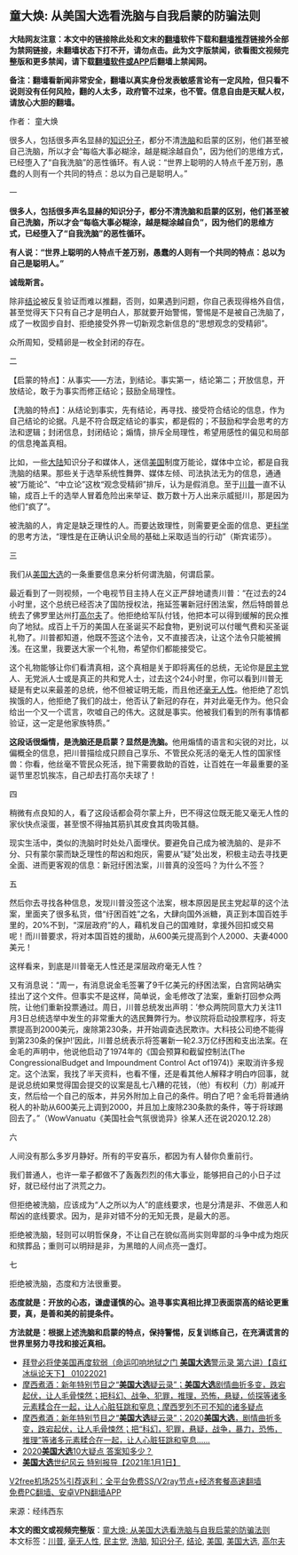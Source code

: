  <h2>童大焕: 从美国大选看洗脑与自我启蒙的防骗法则</h2> <p class="notice"><b>大陆网友注意：本文中的链接除此处和文末的<a href="https://github.com/bannedbook/fanqiang" >翻墙</a>软件下载和<a href="https://github.com/killgcd/justmysocks/blob/master/README.md">翻墙推荐</a>链接外全部为禁网链接，未翻墙状态下打不开，请勿点击。此为文字版禁闻，欲看图文视频完整版和更多禁闻，请下载<a href="https://github.com/bannedbook/fanqiang">翻墙软件或APP</a>后翻墙上禁闻网。</p><p>备注：翻墙看新闻非常安全，翻墙以真实身份发表敏感言论有一定风险，但只看不说则没有任何风险，翻的人太多，政府管不过来，也不管。信息自由是天赋人权，请放心大胆的翻墙。</b></p>  <div class="entry"> <p>作者： 童大焕</p> <p id="summary">很多人，包括很多声名显赫的<a href="https://www.bannedbook.org/bnews/tag/%e7%9f%a5%e8%af%86%e5%88%86%e5%ad%90/" class="st_tag internal_tag" rel="tag" title="标签 知识分子 下的日志">知识分子</a>，都分不清<a href="https://www.bannedbook.org/bnews/tag/%e6%b4%97%e8%84%91/" class="st_tag internal_tag" rel="tag" title="标签 洗脑 下的日志">洗脑</a>和启蒙的区别，他们甚至被自己洗脑，所以才会“每临大事必糊涂，越是糊涂越自负”，因为他们的思维方式，已经堕入了“自我洗脑”的恶性循环。有人说：“世界上聪明的人特点千差万别，愚蠢的人则有一个共同的特点：总以为自己是聪明人。”</p> <p>一</p> <p><strong>很多人，包括很多声名显赫的知识分子，都分不清洗脑和启蒙的区别，他们甚至被自己洗脑，所以才会“每临大事必糊涂，越是糊涂越自负”，因为他们的思维方式，已经堕入了“自我洗脑”的恶性循环。</strong></p> <p><strong>有人说：“世界上聪明的人特点千差万别，愚蠢的人则有一个共同的特点：总以为自己是聪明人。”</strong></p> <p><strong>诚哉斯言。</strong></p> <p>除非<a href="https://www.bannedbook.org/bnews/tag/%E7%BB%93%E8%AE%BA/" class="st_tag internal_tag" rel="tag" title="标签 结论 下的日志">结论</a>被反复验证而难以推翻，否则，如果遇到问题，你自己表现得格外自信，甚至觉得天下只有自己才是明白人，那就要开始警惕，警惕是不是被自己洗脑了，成了一枚固步自封、拒绝接受外界一切新观念新信息的“思想观念的受精卵”。</p> <p>众所周知，受精卵是一枚全封闭的存在。</p>  <p>二</p> <p>【启蒙的特点】：从事实——方法，到结论。事实第一，结论第二；开放信息，开放结论，敢于为事实而修正结论；鼓励全局理性。</p> <p>【洗脑的特点】：从结论到事实，先有结论，再寻找、接受符合结论的信息，作为自己结论的论据。凡是不符合既定结论的事实，都是假的；不鼓励和学会思考的方法和逻辑；封闭信息，封闭结论；煽情，排斥全局理性，希望用感性的偏见和局部的信息掩盖真相。</p> <p>比如，一些<span class='wp_keywordlink_affiliate'><a href="https://www.bannedbook.org/" title="大陆" target="_blank">大陆</a></span>知识分子和媒体人，迷信<a href="https://www.bannedbook.org/bnews/tag/%e7%be%8e%e5%9b%bd/" class="st_tag internal_tag" rel="tag" title="标签 美国 下的日志">美国</a>制度万能论，媒体中立论，都是自我洗脑的结果。那些关于选举系统性舞弊、媒体左倾、司法执法无为的信息，通通被“万能论”、“中立论”这枚“观念受精卵”排斥，认为是假消息。至于<a href="https://www.bannedbook.org/bnews/tag/%e5%b7%9d%e6%99%ae/" class="st_tag internal_tag" rel="tag" title="标签 川普 下的日志">川普</a>一直不认输，成百上千的选举人冒着危险出来举证、数万数十万人出来示威挺川，那是因为他们“疯了”。</p> <p>被洗脑的人，肯定是缺乏理性的人。而要达致理性，则需要更全面的信息、更<span class='wp_keywordlink'><a href="https://www.bannedbook.org/forum11/topic309.html" title="禁片：“科学”的棍子" target="_blank">科学</a></span>的思考方法，“理性是在正确认识全局的基础上采取适当的行动”（斯宾诺莎）。</p> <p>三</p> <p>我们从<a href="https://www.bannedbook.org/bnews/tag/%e7%be%8e%e5%9b%bd%e5%a4%a7%e9%80%89/" class="st_tag internal_tag" rel="tag" title="标签 美国大选 下的日志">美国大选</a>的一条重要信息来分析何谓洗脑，何谓启蒙。</p> <p>最近看到了一则视频，一个电视节目主持人在义正严辞地谴责川普：“在过去的24小时里，这个总统已经否决了国防授权法，拖延签署新冠纡困法案，然后特朗普总统去了佛罗里达州打<a href="https://www.bannedbook.org/bnews/tag/%E9%AB%98%E5%B0%94%E5%A4%AB/" class="st_tag internal_tag" rel="tag" title="标签 高尔夫 下的日志">高尔夫</a>了。他拒绝给军队付钱，他把本可以得到缓解的民众推向了地狱。成百上千万的美国人在圣诞买不起食物，更别说可以付暖气费和买圣诞礼物了。川普都知道，他既不签这个法令，又不直接否决，让这个法令只能被搁浅。在这里，我要送大家一个礼物，希望你们都能接受它。</p>  <p>这个礼物能够让你们看清真相，这个真相是关于即将离任的总统，无论你是<a href="https://www.bannedbook.org/bnews/tag/%e6%b0%91%e4%b8%bb%e5%85%9a/" class="st_tag internal_tag" rel="tag" title="标签 民主党 下的日志">民主党</a>人、无党派人士或是真正的共和党人士，过去这个24小时里，你可以看到川普无疑是有史以来最差的总统，他不但被证明无能，而且他还<a href="https://www.bannedbook.org/bnews/tag/%E6%AF%AB%E6%97%A0%E4%BA%BA%E6%80%A7/" class="st_tag internal_tag" rel="tag" title="标签 毫无人性 下的日志">毫无人性</a>。他拒绝了忍饥挨饿的人，他拒绝了我们的战士，他否认了新冠的存在，并对此毫无作为。他只会给出一个又一个谎言，吹嘘自己的伟大。这就是事实。他被我们看到的所有事情都验证，这一定是他家族特质。”</p> <p><strong>这段话很煽情，是洗脑还是启蒙？显然是洗脑。</strong>他用煽情的语言和尖锐的对比，以偏概全的信息，把川普描绘成只顾自己享乐、不管民众死活的毫无人性的国家怪兽：你看，他丝毫不管民众死活，抛下需要救助的百姓，让百姓在一年最重要的圣诞节里忍饥挨冻，自己却去打高尔夫球了！</p> <p>四</p> <p>稍微有点良知的人，看了这段话都会荷尔蒙上升，巴不得这位既无能又毫无人性的家伙快点滚蛋，甚至恨不得抽其筋扒其皮食其肉吸其髓。</p> <p>现实生活中，类似的洗脑时时处处八面埋伏。要避免自己成为被洗脑的、是非不分、只有蒙尔蒙而缺乏理性的帮凶和炮灰，需要从“疑”处出发，积极主动去寻找更全面、进而更客观的信息：新冠纡困法案，川普真的没签吗？为什么不签？</p> <p>五</p> <p>然后你去寻找各种信息，发现川普没签这个法案，根本原因是民主党起草的这个法案，里面夹了很多私货，借“纡困百姓”之名，大肆向国外派糖，真正到本国百姓手里的，20%不到，“深层政府”的人，藉机发自己的国难财，拿援外回扣或交易呢！而川普要求，将对本国百姓的援助，从600美元提高到个人2000、夫妻4000美元！</p> <p>这样看来，到底是川普毫无人性还是深层政府毫无人性？</p>  <p>又有消息说：“周一，有消息说金毛签署了9千亿美元的纾困法案，白宫网站确实挂出了这个文件。但事实不是这样，简单说，金毛修改了法案，重新打回参众两院，让他们重新投票通过。周日，川普总统发出声明：’参众两院同意大力关注11月3日总统选举中发生的非常重大的选民舞弊行为。参议院将启动投票程序，将支票提高到2000美元，废除第230条，并开始调查选民欺诈。大科技公司绝不能得到第230条的保护!’因此，川普总统表示将签署新一轮2.3万亿纾困和支出法案。在金毛的声明中，他说他启动了1974年的《国会预算和截留控制法(The CongressionalBudget and Impoundment Control Act of1974)》来取消许多规定。这个法案，我找了半天资料，也看不懂，还是看其他人解释才明白咋回事，就是说总统如果觉得国会提交的议案是乱七八糟的花钱，（他）有权利（力）削减开支，然后给一个自己的版本，并另外附加上自己的条件。明白了吧？金毛将普通纳税人的补助从600美元上调到2000，并且加上废除230条款的条件，等于将球踢回去了。”（WowVanuatu《美国社会气氛很诡异》徐某人还在说2020.12.28）</p> <p>六</p> <p>人间没有那么多岁月静好。所有的平安喜乐，都因为有人替你负重前行。</p> <p>我们普通人，也许一辈子都做不了轰轰烈烈的伟大事业，能够把自己的小日子过好，就已经付出了洪荒之力。</p> <p>但拒绝被洗脑，应该成为“人之所以为人”的底线要求，也是分清是非、不做恶人和帮凶的底线要求。因为，是非对错不分的无知无畏，是最大的恶。</p> <p>拒绝被洗脑，轻则可以明哲保身，不让自己在貌似高尚实则卑鄙的斗争中成为炮灰和殡葬品；重则可以明辩是非，为黑暗的人间点亮一盏灯。</p> <p>七</p> <p>拒绝被洗脑，态度和方法很重要。</p>  <p><strong>态度就是：开放的心态，谦虚谨慎的心。追寻事实真相比捍卫表面崇高的结论更重要，真，是善和美的前提条件。</strong></p> <p><strong>方法就是：根据上述洗脑和启蒙的特点，保持警惕，反复训练自己，在充满谎言的世界里努力寻找和接近真相。</strong></p> <ul class='op-related-articles' title='相关阅读'> <li><a href='https://www.bannedbook.org/bnews/bannedvideo/20210102/1459458.html' target='_blank'>拜登必将使美国再度软弱（命运叩响地狱之门  <b>美国大选</b>警示录  第六讲）【袁红冰纵论天下】 01022021</a></li> <li><a href='https://www.bannedbook.org/bnews/bannedvideo/20210102/1459347.html' target='_blank'>摩西煮酒：新年特别节目之“<b>美国大选</b>疑云录”；<b>美国大选</b>剧情曲折多变，跌宕起伏，让人毛骨悚然；把科幻、战争、犯罪，推理，恐怖，悬疑，侦探等诸多元素糅合在一起，让人心脏狂跳和窒息；摩西罗列不可不知的诸多疑点</a></li> <li><a href='https://www.bannedbook.org/bnews/bannedvideo/20210102/1459346.html' target='_blank'>摩西煮酒：新年特别节目之“<b>美国大选</b>疑云录”；2020<b>美国大选</b>，剧情曲折多变，跌宕起伏，让人毛骨悚然；把“科幻，犯罪，悬疑，战争，暴力，恐怖，推理”等诸多元素糅合在一起，让人心脏狂跳和窒息……</a></li> <li><a href='https://www.bannedbook.org/bnews/ssgc/20210101/1459274.html' target='_blank'>2020<b>美国大选</b>10大疑点 答案知多少？</a></li> <li><a href='https://www.bannedbook.org/bnews/taiwannews/20210101/1459099.html' target='_blank'><b>美国大选</b>世纪风云 特别报导【2021年1月1日】</a></li> </ul> <p class="texttj"> <a href="https://github.com/bannedbook/fanqiang/wiki/V2ray%E6%9C%BA%E5%9C%BA" target="_blank">V2free机场25%引荐返利：全平台免费SS/V2ray节点+经济套餐高速翻墙</a><br/> <a href="https://github.com/bannedbook/fanqiang/wiki/%E7%A6%81%E9%97%BB%E7%BD%91%E5%AE%89%E5%8D%93%E7%BF%BB%E5%A2%99%E6%96%B0%E9%97%BBAPP" target="_blank">免费PC翻墙、安卓VPN翻墙APP</a></p><p> 来源：经纬西东 </p><a name='sharetosocial'></a>       <div><b>本文的图文或视频完整版</b>：<a href='https://www.bannedbook.org/bnews/comments/20210102/1459546.html'>童大焕: 从美国大选看洗脑与自我启蒙的防骗法则</a></div>  </div><!--END ENTRY--> <div class="postfooter"> <div>本文标签：<a href="https://www.bannedbook.org/bnews/tag/%e5%b7%9d%e6%99%ae/" rel="tag">川普</a>, <a href="https://www.bannedbook.org/bnews/tag/%E6%AF%AB%E6%97%A0%E4%BA%BA%E6%80%A7/" rel="tag">毫无人性</a>, <a href="https://www.bannedbook.org/bnews/tag/%e6%b0%91%e4%b8%bb%e5%85%9a/" rel="tag">民主党</a>, <a href="https://www.bannedbook.org/bnews/tag/%e6%b4%97%e8%84%91/" rel="tag">洗脑</a>, <a href="https://www.bannedbook.org/bnews/tag/%e7%9f%a5%e8%af%86%e5%88%86%e5%ad%90/" rel="tag">知识分子</a>, <a href="https://www.bannedbook.org/bnews/tag/%E7%BB%93%E8%AE%BA/" rel="tag">结论</a>, <a href="https://www.bannedbook.org/bnews/tag/%e7%be%8e%e5%9b%bd/" rel="tag">美国</a>, <a href="https://www.bannedbook.org/bnews/tag/%e7%be%8e%e5%9b%bd%e5%a4%a7%e9%80%89/" rel="tag">美国大选</a>, <a href="https://www.bannedbook.org/bnews/tag/%E9%AB%98%E5%B0%94%E5%A4%AB/" rel="tag">高尔夫</a></div>  </div><!--END POSTFOOTER--> 